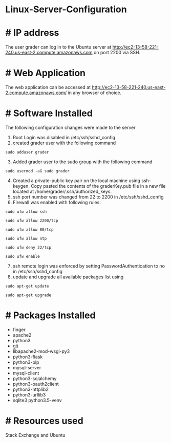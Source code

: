 # Linux-Server-Configuration

# # IP address
The user grader can log in to the Ubuntu server at http://ec2-13-58-221-240.us-east-2.compute.amazonaws.com on port 2200 via SSH.
# # Web Application
The web application can be accessed at http://ec2-13-58-221-240.us-east-2.compute.amazonaws.com/ in any browser of choice.
# # Software Installed
The following configuration changes were made to the server
1. Root Login was disabled in /etc/ssh/sshd_config
2. created grader user with the following command
```
sudo adduser grader
```
3. Added grader user to the sudo group with the following command
```
sudo usermod -aG sudo grader
```
4. Created a private-public key pair on the local machine using ssh-keygen. Copy pasted the contents of the graderKey.pub file in a new file located at /home/grader/.ssh/authorized_keys.
5. ssh port number was changed from 22 to 2200 in /etc/ssh/sshd_config
6. Firewall was enabled with following rules:
```
sudo ufw allow ssh
```
```
sudo ufw allow 2200/tcp
```
```
sudo ufw allow 80/tcp
```
```
sudo ufw allow ntp
```
```
sudo ufw deny 22/tcp
```
```
sudo ufw enable
```
7. ssh remote login was enforced by setting PasswordAuthentication to no in /etc/ssh/sshd_config 
8. update and upgrade all available packages list using 
```
sudo apt-get update
```
```
sudo apt-get upgrade
```
# # Packages Installed
- finger
- apache2
- python3
- git
- libapache2-mod-wsgi-py3
- python3-flask
- python3-pip
- mysql-server
- mysql-client
- python3-sqlalchemy
- python3-oauth2client
- python3-httplib2
- python3-urllib3
- sqlite3
python3.5-venv
# # Resources used
Stack Exchange and Ubuntu
